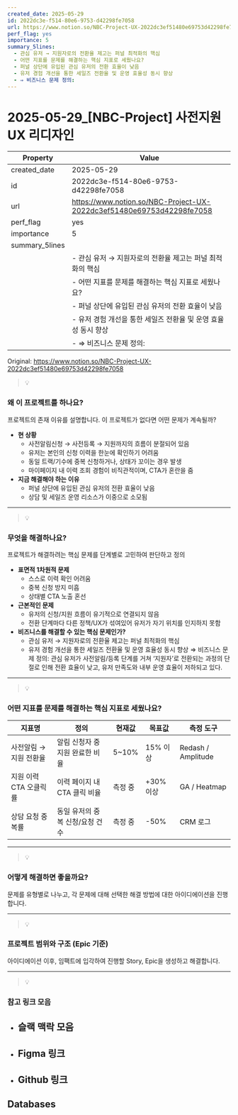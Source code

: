```yaml
---
created_date: 2025-05-29
id: 2022dc3e-f514-80e6-9753-d42298fe7058
url: https://www.notion.so/NBC-Project-UX-2022dc3ef51480e69753d42298fe7058
perf_flag: yes
importance: 5
summary_5lines:
  - 관심 유저 → 지원자로의 전환율 제고는 퍼널 최적화의 핵심
  - 어떤 지표를 문제를 해결하는 핵심 지표로 세웠나요?
  - 퍼널 상단에 유입된 관심 유저의 전환 효율이 낮음
  - 유저 경험 개선을 통한 세일즈 전환율 및 운영 효율성 동시 향상
  - ⇒ 비즈니스 문제 정의:
---
```


# 2025-05-29_[NBC-Project] 사전지원 UX 리디자인

| Property | Value |
| --- | --- |
| created_date | 2025-05-29 |
| id | 2022dc3e-f514-80e6-9753-d42298fe7058 |
| url | https://www.notion.so/NBC-Project-UX-2022dc3ef51480e69753d42298fe7058 |
| perf_flag | yes |
| importance | 5 |
| summary_5lines | |
|  | - 관심 유저 → 지원자로의 전환율 제고는 퍼널 최적화의 핵심 |
|  | - 어떤 지표를 문제를 해결하는 핵심 지표로 세웠나요? |
|  | - 퍼널 상단에 유입된 관심 유저의 전환 효율이 낮음 |
|  | - 유저 경험 개선을 통한 세일즈 전환율 및 운영 효율성 동시 향상 |
|  | - ⇒ 비즈니스 문제 정의: |

Original: https://www.notion.so/NBC-Project-UX-2022dc3ef51480e69753d42298fe7058

> 💡 

### 왜 이 프로젝트를 하나요?
  프로젝트의 존재 이유를 설명합니다. 이 프로젝트가 없다면 어떤 문제가 계속될까?
- **현 상황**
  - 사전알림신청 → 사전등록 → 지원까지의 흐름이 분절되어 있음
  - 유저는 본인의 신청 이력을 한눈에 확인하기 어려움
  - 동일 트랙/기수에 중복 신청하거나, 상태가 꼬이는 경우 발생
  - 마이페이지 내 이력 조회 경험이 비직관적이며, CTA가 혼란을 줌
- **지금 해결해야 하는 이유**
  - 퍼널 상단에 유입된 관심 유저의 전환 효율이 낮음
  - 상담 및 세일즈 운영 리소스가 이중으로 소모됨

---
> 💡 

### 무엇을 해결하나요?
  프로젝트가 해결하려는 핵심 문제를 단계별로 고민하여 판단하고 정의
- **표면적 1차원적 문제**
  - 스스로 이력 확인 어려움
  - 중복 신청 방지 미흡
  - 상태별 CTA 노출 혼선
- **근본적인 문제**
  - 유저의 신청/지원 흐름이 유기적으로 연결되지 않음
  - 전환 단계마다 다른 정책/UX가 섞여있어 유저가 자기 위치를 인지하지 못함
- **비즈니스를 해결할 수 있는 핵심 문제인가?**
  - 관심 유저 → 지원자로의 전환율 제고는 퍼널 최적화의 핵심
  - 유저 경험 개선을 통한 세일즈 전환율 및 운영 효율성 동시 향상
⇒ 비즈니스 문제 정의:
관심 유저가 사전알림/등록 단계를 거쳐 ‘지원자’로 전환되는 과정의 단절로 인해 전환 효율이 낮고, 유저 만족도와 내부 운영 효율이 저하되고 있다.

---
> 💡 

### 어떤 지표를 문제를 해결하는 핵심 지표로 세웠나요?
| 지표명 | 정의 | 현재값 | 목표값 | 측정 도구 |
| --- | --- | --- | --- | --- |
| 사전알림 → 지원 전환율 | 알림 신청자 중 지원 완료한 비율 | 5~10% | 15% 이상 | Redash / Amplitude |
| 지원 이력 CTA 오클릭률 | 이력 페이지 내 CTA 클릭 비율 | 측정 중 | +30% 이상 | GA / Heatmap |
| 상담 요청 중복률 | 동일 유저의 중복 신청/요청 건수 | 측정 중 | -50% | CRM 로그 |

---
> 💡 

### 어떻게 해결하면 좋을까요?
  문제를 유형별로 나누고, 각 문제에 대해 선택한 해결 방법에 대한 아이디에이션을 진행합니다.

---
> 💡 

### 프로젝트 범위와 구조 (Epic 기준)
  아이디에이션 이후, 임팩트에 입각하여 진행할 Story, Epic을 생성하고 해결합니다.

---
> 💡 

### 참고 링크 모음
- 슬랙 맥락 모음
  - 
- Figma 링크
  - 
- Github 링크
  -

## Databases
